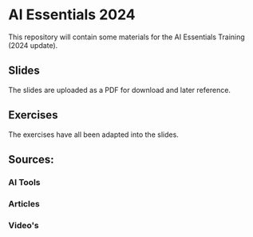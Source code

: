 # AI Essentials 2024

This repository will contain some materials for the AI Essentials Training (2024 update).

## Slides

The slides are uploaded as a PDF for download and later reference.

## Exercises

The exercises have all been adapted into the slides.

## Sources:

### AI Tools

### Articles

### Video's 